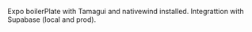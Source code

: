 Expo boilerPlate with Tamagui and nativewind installed. Integrattion with Supabase (local and prod).